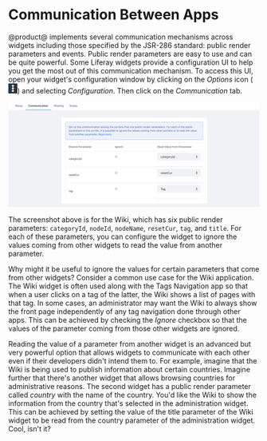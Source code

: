 # Communication Between Apps [](id=communication-between-apps)

@product@ implements several communication mechanisms across widgets including
those specified by the JSR-286 standard: public render parameters and events.
Public render parameters are easy to use and can be quite powerful. Some
Liferay widgets provide a configuration UI to help you get the most out of
this communication mechanism. To access this UI, open your widget's
configuration window by clicking on the *Options* icon
(![Options](../../../images/icon-options.png)) and selecting *Configuration*.
Then click on the *Communication* tab.

![Figure 1: You can configure widgets to communicate with each other using public render parameters.](../../../images/app-communication-tab.png)

The screenshot above is for the Wiki, which has six public render
parameters: `categoryId`, `nodeId`, `nodeName`, `resetCur`, `tag`, and `title`.
For each of these parameters, you can configure the widget to ignore the values
coming from other widgets to read the value from another parameter.

Why might it be useful to ignore the values for certain parameters that come
from other widgets? Consider a common use case for the Wiki application. The 
Wiki widget is often used along with the Tags Navigation app so that when a 
user clicks on a tag of the latter, the Wiki shows a list of pages with that 
tag. In some cases, an administrator may want the Wiki to always show the front 
page independently of any tag navigation done through other apps. This can be
achieved by checking the *Ignore* checkbox so that the values of the parameter
coming from those other widgets are ignored.

Reading the value of a parameter from another widget is an advanced but very
powerful option that allows widgets to communicate with each other even if
their developers didn't intend them to. For example, imagine that the Wiki
is being used to publish information about certain countries. Imagine further 
that there's another widget that allows browsing countries for administrative 
reasons. The second widget has a public render parameter called *country* with 
the name of the country. You'd like the Wiki to show the information from the 
country that's selected in the administration widget. This can be achieved by 
setting the value of the title parameter of the Wiki widget to be read from the 
country parameter of the administration widget. Cool, isn't it?
